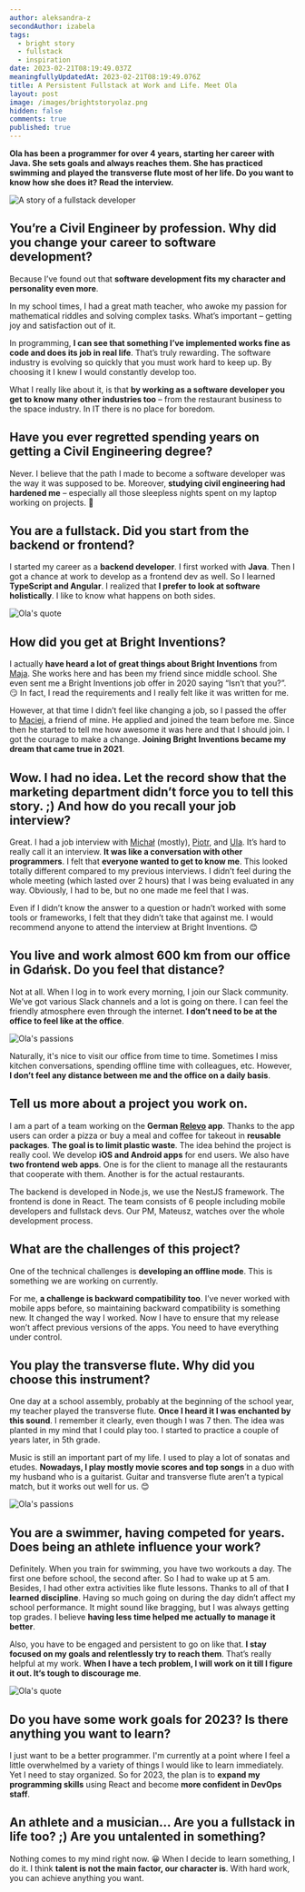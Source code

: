 ```yaml
---
author: aleksandra-z
secondAuthor: izabela
tags:
  - bright story
  - fullstack
  - inspiration
date: 2023-02-21T08:19:49.037Z
meaningfullyUpdatedAt: 2023-02-21T08:19:49.076Z
title: A Persistent Fullstack at Work and Life. Meet Ola
layout: post
image: /images/brightstoryolaz.png
hidden: false
comments: true
published: true
---
```

**Ola has been a programmer for over 4 years, starting her career with Java. She sets goals and always reaches them. She has practiced swimming and played the transverse flute most of her life. Do you want to know how she does it? Read the interview.**

<div class="image"><img src="/images/brightstoryolazcollage.png" alt="A story of a fullstack developer" title="A story of a fullstack developer"  /> </div>

## You’re a Civil Engineer by profession. Why did you change your career to software development?

Because I’ve found out that **software development fits my character and personality even more**.

In my school times, I had a great math teacher, who awoke my passion for mathematical riddles and solving complex tasks. What’s important – getting joy and satisfaction out of it.

In programming, **I can see that something I’ve implemented works fine as code and does its job in real life**. That’s truly rewarding. The software industry is evolving so quickly that you must work hard to keep up. By choosing it I knew I would constantly develop too.

What I really like about it, is that **by working as a software developer you get to know many other industries too** – from the restaurant business to the space industry. In IT there is no place for boredom.

## Have you ever regretted spending years on getting a Civil Engineering degree?

Never. I believe that the path I made to become a software developer was the way it was supposed to be. Moreover, **studying civil engineering had hardened me** – especially all those sleepless nights spent on my laptop working on projects. 🙂

## You are a fullstack. Did you start from the backend or frontend?

I started my career as a **backend developer**. I first worked with **Java**. Then I got a chance at work to develop as a frontend dev as well. So I learned **TypeScript and Angular**. I realized that **I prefer to look at software holistically**. I like to know what happens on both sides.

<div class="image"><img src="/images/ola_quote_fullstack.png" alt="Ola's quote" title="Ola's quote"  /> </div>

## How did you get at Bright Inventions?

I actually **have heard a lot of great things about Bright Inventions** from [Maja](/about-us/maja/). She works here and has been my friend since middle school. She even sent me a Bright Inventions job offer in 2020 saying “Isn’t that you?”. 😏 In fact, I read the requirements and I really felt like it was written for me.

However, at that time I didn’t feel like changing a job, so I passed the offer to [Maciej](/about-us/maciej-n/), a friend of mine. He applied and joined the team before me. Since then he started to tell me how awesome it was here and that I should join. I got the courage to make a change. **Joining Bright Inventions became my dream that came true in 2021**. 

## Wow. I had no idea. Let the record show that the marketing department didn’t force you to tell this story. ;) And how do you recall your job interview?

Great. I had a job interview with [Michał](/about-us/michal-k/) (mostly), [Piotr](/about-us/piotr/), and [Ula](/about-us/ula/). It’s hard to really call it an interview. **It was like a conversation with other programmers**. I felt that **everyone wanted to get to know me**. This looked totally different compared to my previous interviews. I didn’t feel during the whole meeting (which lasted over 2 hours) that I was being evaluated in any way. Obviously, I had to be, but no one made me feel that I was.

Even if I didn’t know the answer to a question or hadn’t worked with some tools or frameworks, I felt that they didn’t take that against me. I would recommend anyone to attend the interview at Bright Inventions. 😊

## You live and work almost 600 km from our office in Gdańsk. Do you feel that distance?

Not at all. When I log in to work every morning, I join our Slack community. We’ve got various Slack channels and a lot is going on there. I can feel the friendly atmosphere even through the internet. **I don’t need to be at the office to feel like at the office**.

<div class="image"><img src="/images/ola_passion.png" alt="Ola's passions" title="Ola's passions"  /> </div>

Naturally, it's nice to visit our office from time to time. Sometimes I miss kitchen conversations, spending offline time with colleagues, etc. However, **I don’t feel any distance between me and the office on a daily basis**.

## Tell us more about a project you work on.

I am a part of a team working on the **German [Relevo](/projects/eco-friendly-app) app**. Thanks to the app users can order a pizza or buy a meal and coffee for takeout in **reusable packages**. **The goal is to limit plastic waste**. The idea behind the project is really cool. We develop **iOS and Android apps** for end users. We also have **two frontend web apps**. One is for the client to manage all the restaurants that cooperate with them. Another is for the actual restaurants.

The backend is developed in Node.js, we use the NestJS framework. The frontend is done in React. The team consists of 6 people including mobile developers and fullstack devs. Our PM, Mateusz, watches over the whole development process.

## What are the challenges of this project?

One of the technical challenges is **developing an offline mode**. This is something we are working on currently. 

For me, **a challenge is backward compatibility too**. I’ve never worked with mobile apps before, so maintaining backward compatibility is something new. It changed the way I worked. Now I have to ensure that my release won’t affect previous versions of the apps. You need to have everything under control. 

## You play the transverse flute. Why did you choose this instrument?

One day at a school assembly, probably at the beginning of the school year, my teacher played the transverse flute. **Once I heard it I was enchanted by this sound**. I remember it clearly, even though I was 7 then. The idea was planted in my mind that I could play too. I started to practice a couple of years later, in 5th grade. 

Music is still an important part of my life. I used to play a lot of sonatas and etudes. **Nowadays, I play mostly movie scores and top songs** in a duo with my husband who is a guitarist. Guitar and transverse flute aren’t a typical match, but it works out well for us. 😊

<div class="image"><img src="/images/ola_passion2.png" alt="Ola's passions" title="Ola's passions"  /> </div>

## You are a swimmer, having competed for years. Does being an athlete influence your work?

Definitely. When you train for swimming, you have two workouts a day. The first one before school, the second after. So I had to wake up at 5 am. Besides, I had other extra activities like flute lessons. Thanks to all of that **I learned discipline**. Having so much going on during the day didn’t affect my school performance. It might sound like bragging, but I was always getting top grades. I believe **having less time helped me actually to manage it better**. 

Also, you have to be engaged and persistent to go on like that. **I stay focused on my goals and relentlessly try to reach them**. That’s really helpful at my work. **When I have a tech problem, I will work on it till I figure it out. It‘s tough to discourage me**. 

<div class="image"><img src="/images/ola_quote_problem.png" alt="Ola's quote" title="Ola's quote"  /> </div>

## Do you have some work goals for 2023? Is there anything you want to learn?

I just want to be a better programmer. I'm currently at a point where I feel a little overwhelmed by a variety of things I would like to learn immediately. Yet I need to stay organized. So for 2023, the plan is to **expand my programming skills** using React and become **more confident in DevOps staff**.

## An athlete and a musician… Are you a fullstack in life too? ;) Are you untalented in something?

Nothing comes to my mind right now. 😀 When I decide to learn something, I do it. I think **talent is not the main factor, our character is**. With hard work, you can achieve anything you want.